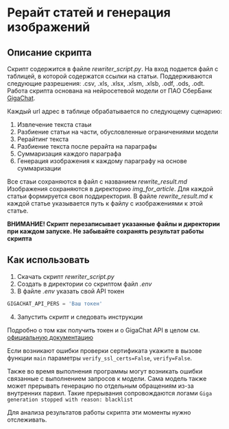 # Рерайт статей и генерация изображений

## Описание скрипта

Скрипт содержится в файле *rewriter_script.py*. На вход подается файл с таблицей, в которой содержатся ссылки на статьи. 
Поддерживаются следующие разрешения: .csv, .xls, .xlsx, .xlsm, .xlsb, .odf, .ods, .odt.
Работа скрипта основана на нейросетевой модели от ПАО СберБанк [GigaChat](https://developers.sber.ru/portal/products/gigachat).

Каждый url адрес в таблице обрабатывается по следующему сценарию:

1. Извлечение текста стаьи
2. Разбиение статьи на части, обусловленные ограничениями модели
3. Рерайтинг текста
4. Разбиение текста после рерайта на параграфы
5. Суммаризация каждого параграфа
6. Генерация изображения к каждому параграфу на основе суммаризации

Все стаьи сохраняются в файл с названием *rewrite_result.md*
Изображения сохраняются в директорию *img_for_article*. Для каждой статьи формируется своя поддиректория.
В файле *rewrite_result.md* к каждой статье указывается путь к файлу с изображениями к этой статье.

**ВНИМАНИЕ! Скрипт перезаписывает указанные файлы и директории при каждом запуске. Не забывайте сохранять результат работы скрипта**

## Как использовать

1. Скачать скрипт *rewriter_script.py*
2. Создать в директории со скриптом файл *.env*
3. В файле *.env* указать свой API токен
```python
GIGACHAT_API_PERS = 'Ваш токен'
```
4. Запустить скрипт и следовать инструкции

Подробно о том как получить токен и о GigaChat API в целом см. [официальную документацию](https://developers.sber.ru/docs/ru/gigachat/api/overview)

Если возникают ошибки проверки сертификата укажите в вызове функции `main` параметры `verify_ssl_certs=False`, `verify=False`.

Также во время выполнения программы могут возникать ошибки связанные с выполнением запросов к модели.
Сама модель также может прерывать генерацию по отдельным обращениям из-за внутренних парвил.
Такие прерывания сопровождаются логами `Giga generation stopped with reason: blacklist`

Для анализа результатов работы скрипта эти моменты нужно отслеживать.